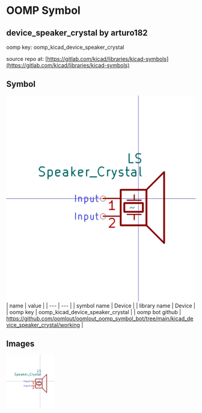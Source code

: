 # OOMP Symbol  
## device_speaker_crystal  by arturo182  
  
oomp key: oomp_kicad_device_speaker_crystal  
  
source repo at: [https://gitlab.com/kicad/libraries/kicad-symbols](https://gitlab.com/kicad/libraries/kicad-symbols)  
## Symbol  
  
[![working.png](working_600.png)](working.png)  
| name | value | 
| --- | --- | 
| symbol name | Device | 
| library name | Device | 
| oomp key | oomp_kicad_device_speaker_crystal | 
| oomp bot github | https://github.com/oomlout/oomlout_oomp_symbol_bot/tree/main/kicad_device_speaker_crystal/working | 
## Images  
  
[![working.png](working_140.png)](working.png)  
